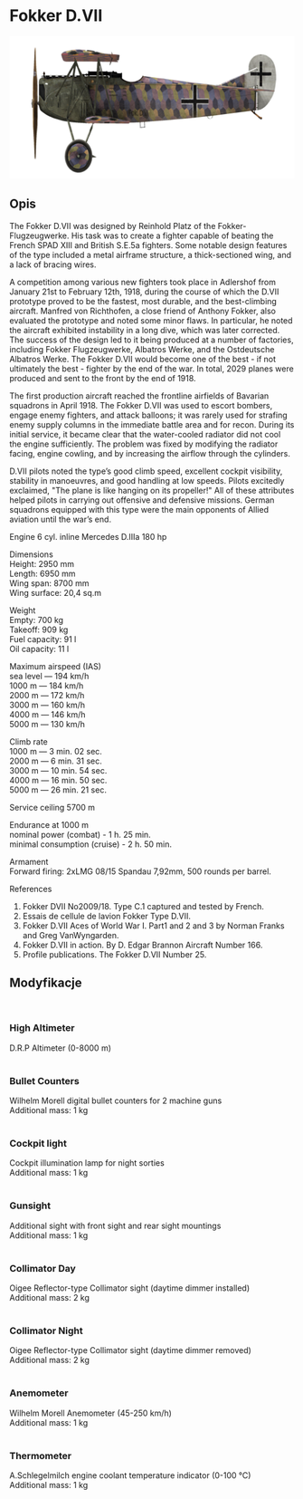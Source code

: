 # Fokker D.VII  
  
![fokkerd7](../images/fokkerd7.png)  
  
## Opis  
  
The Fokker D.VII was designed by Reinhold Platz of the Fokker-Flugzeugwerke. His task was to create a fighter capable of beating the French SPAD XIII and British S.E.5a fighters. Some notable design features of the type included a metal airframe structure, a thick-sectioned wing, and a lack of bracing wires.  
  
A competition among various new fighters took place in Adlershof from January 21st to February 12th, 1918, during the course of which the D.VII prototype proved to be the fastest, most durable, and the best-climbing aircraft. Manfred von Richthofen, a close friend of Anthony Fokker, also evaluated the prototype and noted some minor flaws. In particular, he noted the aircraft exhibited instability in a long dive, which was later corrected. The success of the design led to it being produced at a number of factories, including Fokker Flugzeugwerke, Albatros Werke, and the Ostdeutsche Albatros Werke. The Fokker D.VII would become one of the best - if not ultimately the best - fighter by the end of the war. In total, 2029 planes were produced and sent to the front by the end of 1918.  
  
The first production aircraft reached the frontline airfields of Bavarian squadrons in April 1918. The Fokker D.VII was used to escort bombers, engage enemy fighters, and attack balloons; it was rarely used for strafing enemy supply columns in the immediate battle area and for recon. During its initial service, it became clear that the water-cooled radiator did not cool the engine sufficiently. The problem was fixed by modifying the radiator facing, engine cowling, and by increasing the airflow through the cylinders.  
  
D.VII pilots noted the type’s good climb speed, excellent cockpit visibility, stability in manoeuvres, and good handling at low speeds. Pilots excitedly exclaimed, "The plane is like hanging on its propeller!" All of these attributes helped pilots in carrying out offensive and defensive missions. German squadrons equipped with this type were the main opponents of Allied aviation until the war’s end.  
  
  
Engine 6 cyl. inline Mercedes D.IIIa 180 hp  
  
Dimensions  
Height: 2950 mm  
Length: 6950 mm  
Wing span: 8700 mm  
Wing surface: 20,4 sq.m  
  
Weight  
Empty: 700 kg  
Takeoff: 909 kg   
Fuel capacity: 91 l  
Oil capacity: 11 l  
  
Maximum airspeed (IAS)  
sea level — 194 km/h  
1000 m — 184 km/h  
2000 m — 172 km/h  
3000 m — 160 km/h  
4000 m — 146 km/h  
5000 m — 130 km/h  
  
Climb rate  
1000 m —  3 min. 02 sec.  
2000 m —  6 min. 31 sec.  
3000 m — 10 min. 54 sec.  
4000 m — 16 min. 50 sec.  
5000 m — 26 min. 21 sec.  
  
Service ceiling 5700 m  
  
Endurance at 1000 m  
nominal power (combat) - 1 h. 25 min.  
minimal consumption (cruise) - 2 h. 50 min.  
  
Armament  
Forward firing: 2хLMG 08/15 Spandau 7,92mm, 500 rounds per barrel.  
  
References  
1) Fokker DVII No2009/18. Type C.1 captured and tested by French.  
2) Essais de cellule de lavion Fokker Type D.VII.  
3) Fokker D.VII Aces of World War I. Part1 and 2 and 3 by Norman Franks and Greg VanWyngarden.  
4) Fokker D.VII in action. By D. Edgar Brannon Aircraft Number 166.  
5) Profile publications. The Fokker D.VII Number 25.  
  
## Modyfikacje  
  ﻿
  
### High Altimeter  
  
D.R.P Altimeter (0-8000 m)  
  ﻿
  
### Bullet Counters  
  
Wilhelm Morell digital bullet counters for 2 machine guns  
Additional mass: 1 kg  
  ﻿
  
### Cockpit light  
  
Cockpit illumination lamp for night sorties  
Additional mass: 1 kg  
  ﻿
  
### Gunsight  
  
Additional sight with front sight and rear sight mountings  
Additional mass: 1 kg  
  ﻿
  
### Collimator Day  
  
Oigee Reflector-type Collimator sight (daytime dimmer installed)  
Additional mass: 2 kg  
  ﻿
  
### Collimator Night  
  
Oigee Reflector-type Collimator sight (daytime dimmer removed)  
Additional mass: 2 kg  
  ﻿
  
### Anemometer  
  
Wilhelm Morell Anemometer (45-250 km/h)  
Additional mass: 1 kg  
  ﻿
  
### Thermometer  
  
A.Schlegelmilch engine coolant temperature indicator (0-100 °C)  
Additional mass: 1 kg  
